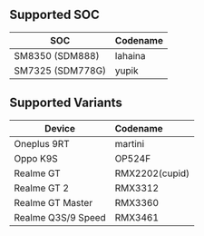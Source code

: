 ## Supported SOC 

|   SOC                |   Codename   |
| ---------------------| :------------|
|   SM8350 (SDM888)    |   lahaina    |
|   SM7325 (SDM778G)   |   yupik      |

## Supported Variants 

|   Device             |   Codename   |
| ---------------------| :------------|
|   Oneplus 9RT        |   martini    |
|   Oppo K9S           |   OP524F     |
|   Realme GT          |RMX2202(cupid)|
|   Realme GT 2        |   RMX3312    |
|   Realme GT Master   |   RMX3360    |
|   Realme Q3S/9 Speed |   RMX3461    |
